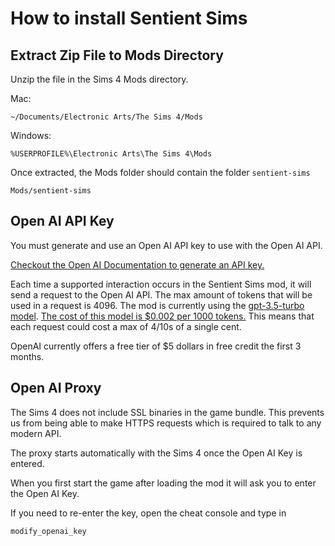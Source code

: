 # How to install Sentient Sims

## Extract Zip File to Mods Directory

Unzip the file in the Sims 4 Mods directory.

Mac:

`~/Documents/Electronic Arts/The Sims 4/Mods`

Windows:

`%USERPROFILE%\Electronic Arts\The Sims 4\Mods`

Once extracted, the Mods folder should contain the folder `sentient-sims`

`Mods/sentient-sims`


## Open AI API Key

You must generate and use an Open AI API key to use with the Open AI API.

[Checkout the Open AI Documentation to generate an API key.](https://platform.openai.com/docs/api-reference/authentication)

Each time a supported interaction occurs in the Sentient Sims mod, it will send a request to the Open AI API.
The max amount of tokens that will be used in a request is 4096.
The mod is currently using the [gpt-3.5-turbo model](https://platform.openai.com/docs/models/gpt-3-5).
[The cost of this model is $0.002 per 1000 tokens.](https://openai.com/pricing#language-models)
This means that each request could cost a max of 4/10s of a single cent.

OpenAI currently offers a free tier of $5 dollars in free credit the first 3 months.

## Open AI Proxy

The Sims 4 does not include SSL binaries in the game bundle.
This prevents us from being able to make HTTPS requests which is required to talk to any modern API.

The proxy starts automatically with the Sims 4 once the Open AI Key is entered.

When you first start the game after loading the mod it will ask you to enter the Open AI Key.

If you need to re-enter the key, open the cheat console and type in

```
modify_openai_key
```
